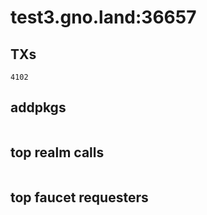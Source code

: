 # test3.gno.land:36657

## TXs
```
4102
```

## addpkgs
```
```

## top realm calls
```
```

## top faucet requesters
```
```

